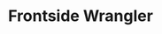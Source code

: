 ---
templateKey: people
name: Michele Mikell
title: Frontside Wrangler
img: /img/michele-mikell.jpg
twitter: MicheleMikell
github: MicheleMikell
bio: Michele is our Assistant Operations Manager as well as our hiring guru. She keeps our office organized, our pantries full, our schedules tidy, and our bar well stocked. If you’re wanting to work with us, you’ll have to go through her. She’s an avid gamer who also loves discussing nerdy things such as Star Wars or Doctor Who. When she’s not in the office, she can likely be found hanging at home with her husband and animals or re-reading Harry Potter.
intro: Michele is our Assistant Operations Manager as well as our hiring guru. If you’re wanting to work with us, you’ll have to go through her. She keeps our office organized, our pantries full, our schedules tidy, and our bar well stocked.
---